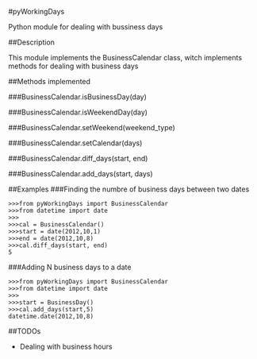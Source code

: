 #pyWorkingDays

Python module for dealing with bussiness days

##Description

This module implements the BusinessCalendar class, witch implements methods for dealing with business days

##Methods implemented

###BusinessCalendar.isBusinessDay(day)

###BusinessCalendar.isWeekendDay(day)

###BusinessCalendar.setWeekend(weekend_type)

###BusinessCalendar.setCalendar(days)

###BusinessCalendar.diff_days(start, end)

###BusinessCalendar.add_days(start, days)

##Examples
###Finding the numbre of business days between two dates

<pre><code>>>>from pyWorkingDays import BusinessCalendar
>>>from datetime import date
>>>
>>>cal = BusinessCalendar()
>>>start = date(2012,10,1)
>>>end = date(2012,10,8) 
>>>cal.diff_days(start, end) 
5
</code></pre>

###Adding N business days to a date

<pre><code>>>>from pyWorkingDays import BusinessCalendar
>>>from datetime import date
>>>
>>>start = BusinessDay()
>>>cal.add_days(start,5)
datetime.date(2012,10,8)
</code></pre>

##TODOs
* Dealing with business hours